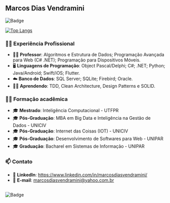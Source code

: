 ## Marcos Dias Vendramini
![Badge](https://img.shields.io/badge/Developer-Professor-red)

[![Top Langs](https://github-readme-stats.vercel.app/api/top-langs/?username=marcosdv&layout=compact)](https://github.com/marcosdv/github-readme-stats)

### 👨‍💼 Experiência Profissional

- 👨‍🏫 <b>Professor</b>: Algoritmos e Estrutura de Dados; Programação Avançada para Web (C# .NET); Programação para Dispositivos Móveis.
- 🖥️ <b>Linguagens de Programação</b>: Object Pascal/Delphi; C#; .NET; Python; Java/Android; Swift/iOS; Flutter.
- ☁️ <b>Banco de Dados</b>: SQL Server; SQLite; Firebird; Oracle.
- 👨‍🎓 <b>Aprendendo</b>: TDD, Clean Architecture, Design Patterns e SOLID.

### 👨‍🎓 Formação acadêmica

- 🎓 <b>Mestrado</b>: Inteligência Computacional - UTFPR
- 🎓 <b>Pós-Graduação</b>: MBA em Big Data e Inteligência na Gestão de Dados - UNICIV
- 🎓 <b>Pós-Graduação</b>: Internet das Coisas (IOT) - UNICIV
- 🎓 <b>Pós-Graduação</b>: Desenvolvimento de Softwares para Web - UNIPAR
- 🎓 <b>Graduação</b>: Bacharel em Sistemas de Informação - UNIPAR

### 📫 Contato

- 🔗 <b>LinkedIn</b>: https://www.linkedin.com/in/marcosdiasvendramini/
- 📧 <b>E-mail</b>: marcosdiasvendramini@yahoo.com.br

##
![Badge](https://img.shields.io/badge/Marcos%20Dias%20Vendramini-Developer%20--%20Professor-red)
